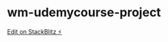 # wm-udemycourse-project

[Edit on StackBlitz ⚡️](https://stackblitz.com/edit/wm-udemycourse-project)